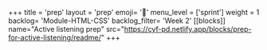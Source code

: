 +++
title = 'prep'
layout = 'prep'
emoji= '📝'
menu_level = ['sprint']
weight = 1
backlog= 'Module-HTML-CSS'
backlog_filter= 'Week 2'
[[blocks]]
name="Active listening prep"
src="https://cyf-pd.netlify.app/blocks/prep-for-active-listening/readme/"
+++


